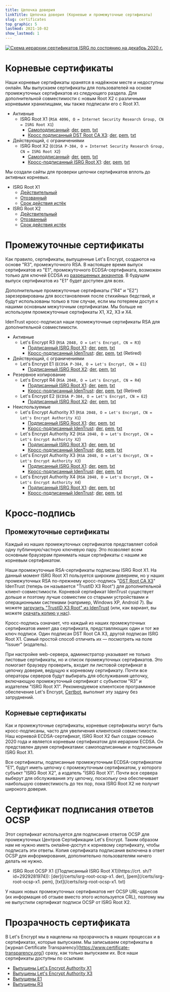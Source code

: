 ```yaml
---
title: Цепочка доверия
linkTitle: Цепочка доверия (Корневые и промежуточные сертификаты)
slug: certificates
top_graphic: 5
lastmod: 2021-10-02
show_lastmod: 1
---
```



[![Схема иерархии сертификатов ISRG по состоянию на декабрь 2020 г.](/images/isrg-hierarchy.png)](/images/isrg-hierarchy.png)

# Корневые сертификаты

Наши корневые сертификаты хранятся в надёжном месте и недоступны онлайн. Мы выпускаем сертификаты для пользователей на основе промежуточных сертификатов из следующего раздела. Для дополнительной совместимости с новым Root X2 с различными корневыми хранилищами, мы также подписали его с Root X1.

* Активные
  * ISRG Root X1 (`RSA 4096, O = Internet Security Research Group, CN = ISRG Root X1`)
    * [Самоподписанный](https://crt.sh/?id=9314791): [der](/certs/isrgrootx1.der), [pem](/certs/isrgrootx1.pem), [txt](/certs/isrgrootx1.txt)
    * [Кросс подписанный DST Root CA X3](https://crt.sh/?id=3958242236): [der](/certs/isrg-root-x1-cross-signed.der), [pem](/certs/isrg-root-x1-cross-signed.pem), [txt](/certs/isrg-root-x1-cross-signed.txt)
* Действующий, с ограничениями
  * ISRG Root X2 (`ECDSA P-384, O = Internet Security Research Group, CN = ISRG Root X2`)
    * [Самоподписанный](https://crt.sh/?id=3335562555): [der](/certs/isrg-root-x2.der), [pem](/certs/isrg-root-x2.pem), [txt](/certs/isrg-root-x2.txt)
    * [Кросс-подписанный ISRG Root X1](https://crt.sh/?id=3334561878): [der](/certs/isrg-root-x2-cross-signed.der), [pem](/certs/isrg-root-x2-cross-signed.pem), [txt](/certs/isrg-root-x2-cross-signed.txt)

Мы создали сайты для проверки цепочки сертификатов вплоть до активных корневых.

* ISRG Root X1
  * [Действительный](https://valid-isrgrootx1.letsencrypt.org/)
  * [Отозванный](https://revoked-isrgrootx1.letsencrypt.org/)
  * [Срок действия истёк](https://expired-isrgrootx1.letsencrypt.org/)
* ISRG Root X2
  * [Действительный](https://valid-isrgrootx2.letsencrypt.org/)
  * [Отозванный](https://revoked-isrgrootx2.letsencrypt.org/)
  * [Срок действия истёк](https://expired-isrgrootx2.letsencrypt.org/)

# Промежуточные сертификаты

Как правило, сертификаты, выпущенные Let's Encrypt, создаются на основе "R3", промежуточного RSA. В настоящее время выпуск сертификатов из "E1", промежуточного ECDSA-сертификата, возможен только для ключей ECDSA из [разрешенных аккаунтов](https://community.letsencrypt.org/t/ecdsa-availability-in-production-environment/150679). В будущем выпуск сертификатов из "Е1" будет доступен для всех.

Дополнительные промежуточные сертификаты ("R4" и "E2") зарезервированы для восстановления после стихийных бедствий, и будут использованы только в том случае, если мы потеряем доступ к нашими основным межуточным сертификатам. Мы больше не используем промежуточные сертификаты X1, X2, X3 и X4.

IdenTrust кросс-подписал наши промежуточные сертификаты RSA для дополнительной совместимости.

* Активные
  * Let's Encrypt R3 (`RSA 2048, O = Let's Encrypt, CN = R3`)
    * [Подписанный ISRG Root X1](https://crt.sh/?id=3334561879): [der](/certs/lets-encrypt-r3.der), [pem](/certs/lets-encrypt-r3.pem), [txt](/certs/lets-encrypt-r3.txt)
    * [Кросс-подписанный IdenTrust](https://crt.sh/?id=3479778542): [der](/certs/lets-encrypt-r3-cross-signed.der), [pem](/certs/lets-encrypt-r3-cross-signed.pem), [txt](/certs/lets-encrypt-r3-cross-signed.txt) (Retired)
* Действующий, с ограничениями
  * Let's Encrypt E1 (`ECDSA P-384, O = Let's Encrypt, CN = E1`)
    * [Подписанный ISRG Root X2](https://crt.sh/?id=3334671964): [der](/certs/lets-encrypt-e1.der), [pem](/certs/lets-encrypt-e1.pem), [txt](/certs/lets-encrypt-e1.txt)
* Резервное копирование
  * Let's Encrypt R4 (`RSA 2048, O = Let's Encrypt, CN = R4`)
    * [Подписанный ISRG Root X1](https://crt.sh/?id=3334561877): [der](/certs/lets-encrypt-r4.der), [pem](/certs/lets-encrypt-r4.pem), [txt](/certs/lets-encrypt-r4.txt)
    * [Кросс-подписанный IdenTrust](https://crt.sh/?id=3479778543): [der](/certs/lets-encrypt-r4-cross-signed.der), [pem](/certs/lets-encrypt-r4-cross-signed.pem), [txt](/certs/lets-encrypt-r4-cross-signed.txt) (Retired)
  * Let's Encrypt E2 (`ECDSA P-384, O = Let's Encrypt, CN = E2`)
    * [Подписанный ISRG Root X2](https://crt.sh/?id=3334671963): [der](/certs/lets-encrypt-e2.der), [pem](/certs/lets-encrypt-e2.pem), [txt](/certs/lets-encrypt-e2.txt)
* Неиспользуемые
  * Let's Encrypt Authority X1 (`RSA 2048, O = Let's Encrypt, CN = Let's Encrypt Authority X1`)
    * [Подписанный ISRG Root X1](https://crt.sh/?id=9314792): [der](/certs/letsencryptauthorityx1.der), [pem](/certs/letsencryptauthorityx1.pem), [txt](/certs/letsencryptauthorityx1.txt)
    * [Кросс-подписанный IdenTrust](https://crt.sh/?id=10235198): [der](/certs/lets-encrypt-x1-cross-signed.der), [pem](/certs/lets-encrypt-x1-cross-signed.pem), [txt](/certs/lets-encrypt-x1-cross-signed.txt)
  * Let's Encrypt Authority X2 (`RSA 2048, O = Let's Encrypt, CN = Let's Encrypt Authority X2`)
    * [Подписанный ISRG Root X1](https://crt.sh/?id=12721505): [der](/certs/letsencryptauthorityx2.der), [pem](/certs/letsencryptauthorityx2.pem), [txt](/certs/letsencryptauthorityx2.txt)
    * [Кросс-подписанный IdenTrust](https://crt.sh/?id=10970235): [der](/certs/lets-encrypt-x2-cross-signed.der), [pem](/certs/lets-encrypt-x2-cross-signed.pem), [txt](/certs/lets-encrypt-x2-cross-signed.txt)
  * Let's Encrypt Authority X3 (`RSA 2048, O = Let's Encrypt, CN = Let's Encrypt Authority X3`)
    * [Подписанный ISRG Root X1](https://crt.sh/?id=47997543): [der](/certs/letsencryptauthorityx3.der), [pem](/certs/letsencryptauthorityx3.pem), [txt](/certs/letsencryptauthorityx3.txt)
    * [Кросс-подписанный IdenTrust](https://crt.sh/?id=15706126): [der](/certs/lets-encrypt-x3-cross-signed.der), [pem](/certs/lets-encrypt-x3-cross-signed.pem), [txt](/certs/lets-encrypt-x3-cross-signed.txt)
  * Let's Encrypt Authority X4 (`RSA 2048, O = Let's Encrypt, CN = Let's Encrypt Authority X4`)
    * [Подписанный ISRG Root X1](https://crt.sh/?id=47997546): [der](/certs/letsencryptauthorityx4.der), [pem](/certs/letsencryptauthorityx4.pem), [txt](/certs/letsencryptauthorityx4.txt)
    * [Кросс-подписанный IdenTrust](https://crt.sh/?id=15710291): [der](/certs/lets-encrypt-x4-cross-signed.der), [pem](/certs/lets-encrypt-x4-cross-signed.pem), [txt](/certs/lets-encrypt-x4-cross-signed.txt)

# Кросс-подпись

## Промежуточные сертификаты

Каждый из наших промежуточных сертификатов представляет собой одну публичную/частную ключевую пару. Это позволяет всем основным браузерам принимать наши сертификаты с нашим же корневым сертификатом.

Наши промежуточные RSA-сертификаты подписаны ISRG Root X1. На данный момент ISRG Root X1 пользуется широким доверием, но у наших промежуточных RSA по-прежнему кросс-подпись "[DST Root CA X3](https://crt.sh/?id=8395)" IdenTrust (теперь он называется "TrustID X3 Root") для дополнительной клиент-совместимости. Корневой сертификат IdenTrust существует дольше и поэтому лучше совместим со старыми устройствами и операционными системами (например, Windows XP, Android 7). Вы можете [загрузить "TrustID X3 Root" из IdenTrust](https://www.identrust.com/support/downloads) (или, как вариант, вы можете [скачать копию у нас](/certs/trustid-x3-root.pem.txt)).

Кросс-подпись означает, что каждый из наших промежуточных сертификатов имеет два сертификата, представляющих один и тот же ключ подписи. Один подписан DST Root CA X3, другой подписан ISRG Root X1. Самый простой способ отличить их — посмотреть на поле "Issuer" (издатель).

При настройке web-сервера, администратор указывает не только листовые сертификаты, но и список промежуточных сертификатов. Это помогает браузеру проверить, входит ли листовой сертификат в цепочку доверия, ведущую к корневому сертификату. Почти все операторы серверов будут выбирать для обслуживания цепочку, включающую промежуточный сертификат с субъектом "R3" и издателем "ISRG Root X1". Рекомендуемое клиентское программное обеспечение Let's Encrypt, [Certbot](https://certbot.org), выполнит эту задачу без затруднений.

## Корневые сертификаты
Как и промежуточные сертификаты, корневые сертификаты могут быть кросс-подписаны, часто для увеличения клиентской совместимости. Наш корневой ECDSA-сертификат, ISRG Root X2 был создан осенью 2020 года и является корневым сертификатом для иерархии ECDSA. Он представлен двумя сертификатами: самоподписанным и подписанным ISRG Root X1.

Все сертификаты, подписанные промежуточным ECDSA-сертификатом "E1", будут иметь цепочку с промежуточным сертификатом, у которого субъект "ISRG Root X2", а издатель "ISRG Root X1". Почти все сервера выберут для обслуживания эту цепочку, поскольку она обеспечивает наибольшую совместимость до тех пор, пока ISRG Root X2 не получит широкого доверия.

# Сертификат подписания ответов OCSP

Этот сертификат используется для подписания ответов OCSP для промежуточных Центров Сертификации Let's Encrypt. Таким образом нам не нужно иметь онлайне-доступ к корневому сертификату, чтобы подписать эти ответы. Копия сертификата подписания включена в ответ OCSP для информирования, дополнительно пользователям ничего делать не нужно.

* ISRG Root OCSP X1 ([Подписанный ISRG Root X1](https://crt. sh/? id=2929281974)): [der](/certs/isrg-root-ocsp-x1. der), [pem](/certs/isrg-root-ocsp-x1. pem), [txt](/certs/isrg-root-ocsp-x1. txt)

У наших новых промежуточных сертификатов нет OCSP URL-адресов (их информация об отзыве вместо этого используется CRL), поэтому мы не выпустили сертификат подписи OCSP от ISRG Root X2.

# Прозрачность сертификата

В Let's Encrypt мы в нацелены на прозрачность в наших процессах и в сертификатах, которые выпускаем. Мы записываем сертификаты в \[журнал Certificate Transparency\](https://www.certificate-transparency.org/) сразу, как только выпускаем их. Все наши сертификаты доступны по ссылкам:

* [Выпущены Let's Encrypt Authority X1](https://crt.sh/?Identity=%25&iCAID=7395)
* [Выпущены Let's Encrypt Authority X3](https://crt.sh/?Identity=%25&iCAID=16418)
* [Выпущены Е1](https://crt.sh/?Identity=%25&iCAID=183283)
* [Выпущены R3](https://crt.sh/?Identity=%25&iCAID=183267)
